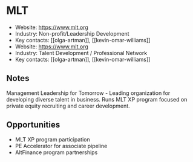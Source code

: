 # MLT

- Website: https://www.mlt.org
- Industry: Non-profit/Leadership Development
- Key contacts: [[olga-artman]], [[kevin-omar-williams]]
- Website: https://www.mlt.org
- Industry: Talent Development / Professional Network
- Key contacts: [[olga-artman]], [[kevin-omar-williams]]

## Notes
Management Leadership for Tomorrow - Leading organization for developing diverse talent in business. Runs MLT XP program focused on private equity recruiting and career development.

## Opportunities
- MLT XP program participation
- PE Accelerator for associate pipeline
- AltFinance program partnerships